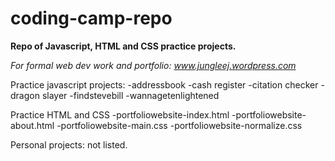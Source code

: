 # coding-camp-repo
<strong> Repo of Javascript, HTML and CSS practice projects. </strong>

<i>For formal web dev work and portfolio: www.jungleej.wordpress.com </i>

Practice javascript projects:
-addressbook
-cash register
-citation checker
-dragon slayer
-findstevebill
-wannagetenlightened

Practice HTML and CSS
-portfoliowebsite-index.html
-portfoliowebsite-about.html
-portfoliowebsite-main.css
-portfoliowebsite-normalize.css

Personal projects: not listed.
